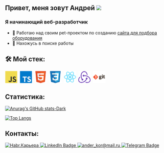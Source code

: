 ## Привет, меня зовут Андрей <img src="https://github.com/blackcater/blackcater/raw/main/images/Hi.gif" height="32"/>

### Я начинающий веб-разработчик

- 🔭 Работаю над своим pet-проектом по созданию [сайта для подбора оборудования](http://31.129.96.99/)
- 💼 Нахожусь в поиске работы

## 🛠 Мой стек:
<img src="https://github.com/devicons/devicon/blob/master/icons/javascript/javascript-original.svg" title="JavaScript" alt="JavaScript" width="40" height="40"/>&nbsp;
<img src="https://github.com/devicons/devicon/blob/master/icons/typescript/typescript-original.svg" title="TypeScript" alt="TypeScript" width="40" height="40"/>&nbsp;
<img src="https://github.com/devicons/devicon/blob/master/icons/html5/html5-original.svg" title="HTML5" alt="HTML" width="40" height="40"/>&nbsp;
<img src="https://github.com/devicons/devicon/blob/master/icons/css3/css3-original.svg"  title="CSS3" alt="CSS3" width="40" height="40"/>&nbsp;
<img src="https://github.com/devicons/devicon/blob/master/icons/react/react-original.svg" title="React" alt="React" width="40" height="40"/>&nbsp;
<img src="https://github.com/devicons/devicon/blob/master/icons/redux/redux-original.svg" title="Redux" alt="Redux" width="40" height="40"/>&nbsp;
<img src="https://github.com/devicons/devicon/blob/master/icons/git/git-original-wordmark.svg" title="Git" alt="Git" width="40" height="40"/>&nbsp;

## Статистика:

[![Anurag's GitHub stats-Dark](https://github-readme-stats.vercel.app/api?username=mrxyrma&show_icons=true&theme=dark#gh-dark-mode-only)](https://github.com/anuraghazra/github-readme-stats#gh-dark-mode-only)

[![Top Langs](https://github-readme-stats.vercel.app/api/top-langs/?username=mrxyrma&layout=compact&theme=vision-friendly-dark)](https://github.com/anuraghazra/github-readme-stats)

## Контакты:
<a href="https://career.habr.com/mrxyrma">
    <img src="https://img.shields.io/badge/Habr.Карьера-6274bc?style=flat-square&logo=habr&logoColor=white" alt="Habr.Карьера"/>
</a>
<a href="https://linkedin.com/in/mrxyrma">
  <img src="https://img.shields.io/badge/LinkedIn-blue?style=flat-square&logo=linkedin&logoColor=white" alt="LinkedIn Badge"/>
</a>
<a href="mailto: ander_kor@mail.ru">
  <img src="https://img.shields.io/badge/ander_kor@mail.ru-orange?style=flat-square&logo=mail.ru&logoColor=white" alt="ander_kor@mail.ru"/>
</a>
<a href="https://telegram.me/mrxyrma">
  <img src="https://img.shields.io/badge/Telegram-blue?style=flat-square&logo=telegram&logoColor=white" alt="Telegram Badge"/>
</a>
